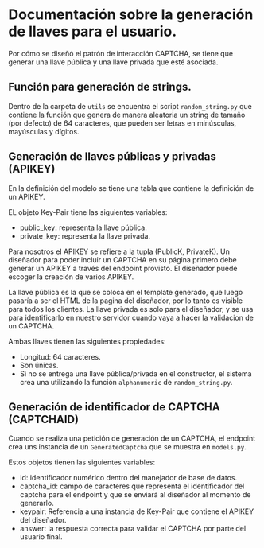 # Documentación sobre la generación de llaves para el usuario.
Por cómo se diseñó el patrón de interacción CAPTCHA, se tiene que generar una llave pública
y una llave privada que esté asociada.

## Función para generación de strings.
Dentro de la carpeta de `utils` se encuentra el script `random_string.py` que contiene la función que genera de manera aleatoria un string de tamaño (por defecto) de 64 caracteres, que pueden ser letras en minúsculas, mayúsculas y dígitos.

## Generación de llaves públicas y privadas (APIKEY)
En la definición del modelo se tiene una tabla que contiene la definición de un APIKEY.

EL objeto Key-Pair tiene las siguientes variables:
- public_key: representa la llave pública.
- private_key: representa la llave privada.

Para nosotros el APIKEY se refiere a la tupla (PublicK, PrivateK). Un diseñador para poder incluir un CAPTCHA en su página primero debe generar un APIKEY a través del endpoint provisto. El diseñador puede escoger la creación de varios APIKEY.

La llave pública es la que se coloca en el template generado, que luego pasaría a ser el HTML de la
pagina del diseñador, por lo tanto es visible para todos los clientes. La llave privada es solo para el diseñador, y se usa para identificarlo en nuestro servidor cuando vaya a hacer la validacion de un CAPTCHA.

Ambas llaves tienen las siguientes propiedades:
- Longitud: 64 caracteres.
- Son únicas.
- Si no se entrega una llave pública/privada en el constructor, el sistema crea una utilizando la función `alphanumeric` de `random_string.py`.



## Generación de identificador de CAPTCHA (CAPTCHAID)

Cuando se realiza una petición de generación de un CAPTCHA, el endpoint crea uns instancia de un `GeneratedCaptcha` que se muestra en `models.py`.

Estos objetos tienen las siguientes variables:
- id: identificador numérico dentro del manejador de base de datos.
- captcha_id: campo de caracteres que representa el identificador del captcha para el endpoint y que se enviará al diseñador al momento de generarlo.
- keypair: Referencia a una instancia de Key-Pair que contiene el APIKEY del diseñador.
- answer: la respuesta correcta para validar el CAPTCHA por parte del usuario final.
